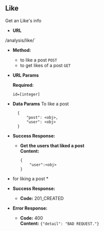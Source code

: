 **Like**
----

 Get an Like's info

* **URL**

 /analysis/like/`

* **Method:**

    * to like a post `POST`
    * to get likes of a post `GET`

*  **URL Params**

   **Required:**

   `id=[integer]`

* **Data Params**
    To like a post

        {
            "post": <obj>,
            "user": <obj>
        }

* **Success Response:**

  * **Get the users that liked a post**  <br />
    **Content:**

        {
            "user":<obj>
        }

* for liking a post *
* **Success Response:**

  * **Code:** 201_CREATED

* **Error Response:**


  * **Code:** 400  <br />
    **Content:** `{"detail": "BAD REQUEST."}`
